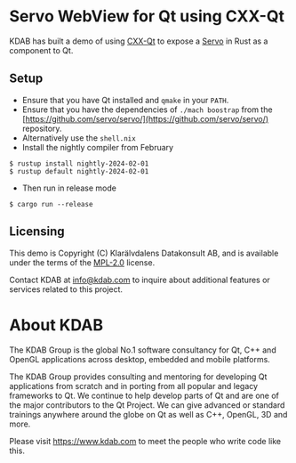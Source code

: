 <!--
SPDX-FileCopyrightText: 2024 Klarälvdalens Datakonsult AB, a KDAB Group company <info@kdab.com>
SPDX-FileContributor: Andrew Hayzen <andrew.hayzen@kdab.com>

SPDX-License-Identifier: MPL-2.0
-->

# Servo WebView for Qt using CXX-Qt

KDAB has built a demo of using [CXX-Qt](https://github.com/KDAB/cxx-qt/) to expose a [Servo](https://servo.org/) in Rust as a component to Qt.

## Setup

* Ensure that you have Qt installed and `qmake` in your `PATH`.
* Ensure that you have the dependencies of `./mach boostrap` from the [https://github.com/servo/servo/](https://github.com/servo/servo/) repository.
* Alternatively use the `shell.nix`
* Install the nightly compiler from February

```console
$ rustup install nightly-2024-02-01
$ rustup default nightly-2024-02-01
```

* Then run in release mode

```console
$ cargo run --release
```

## Licensing

This demo is Copyright (C) Klarälvdalens Datakonsult AB, and is available under
the terms of the [MPL-2.0](https://github.com/KDABLabs/cxx-qt-servo-webview/blob/main/LICENSES/MPL-2.0.txt) license.

Contact KDAB at <info@kdab.com> to inquire about additional features or
services related to this project.

# About KDAB

The KDAB Group is the global No.1 software consultancy for Qt, C++ and
OpenGL applications across desktop, embedded and mobile platforms.

The KDAB Group provides consulting and mentoring for developing Qt applications
from scratch and in porting from all popular and legacy frameworks to Qt.
We continue to help develop parts of Qt and are one of the major contributors
to the Qt Project. We can give advanced or standard trainings anywhere
around the globe on Qt as well as C++, OpenGL, 3D and more.

Please visit <https://www.kdab.com> to meet the people who write code like this.
